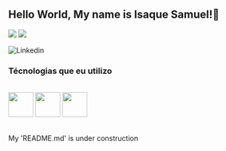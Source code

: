 ## Hello World, My name is Isaque Samuel!👋
<div>
  <img heigth="180em" src="https://github-readme-stats.vercel.app/api?username=DeveloperIsaque&show_icons=true&theme=dark"/>
  <img heigth="180em" src="https://github-readme-stats.vercel.app/api/top-langs/?username=anuraghazra&layout=compact&theme=dark"/>
</div>



 ![Linkedin](https://img.shields.io/badge/LinkedIn-0077B5?style=for-the-badge&logo=linkedin&logoColor=white)

<h3> Técnologias que eu utilizo </h3>

<div style="display: inline_block"> <br/>
    <img heigth="50px" width="50px" src="https://cdn.jsdelivr.net/gh/devicons/devicon@latest/icons/html5/html5-original.svg"/>
    <img heigth="50px" width="50px" src="https://cdn.jsdelivr.net/gh/devicons/devicon@latest/icons/css3/css3-original.svg" />
    <img heigth="50px" width="50px" src="https://cdn.jsdelivr.net/gh/devicons/devicon@latest/icons/javascript/javascript-original.svg" />
</div> <br/>


<!-- 
Mudar os 'contatos' para baixo do 'Hello world...'
Adicionar o Local pro futuro portifólio
Final de tudo escrever "Trabalhando em um novo projeto..."
Linguagem em estudo: "(Colocar a que está estudando...)"
Falar sobre mim "Apaixonado por tecnologia..."
Tentar colocar o da cobrinha.
-->
My 'README.md' is under construction






















<!--
**DeveloperIsaque/DeveloperIsaque** is a ✨ _special_ ✨ repository because its `README.md` (this file) appears on your GitHub profile.

Here are some ideas to get you started:

- 🔭 I’m currently working on ...
- 🌱 I’m currently learning ...
- 👯 I’m looking to collaborate on ...
- 🤔 I’m looking for help with ...
- 💬 Ask me about ...
- 📫 How to reach me: ...
- 😄 Pronouns: ...
- ⚡ Fun fact: ...
-->
